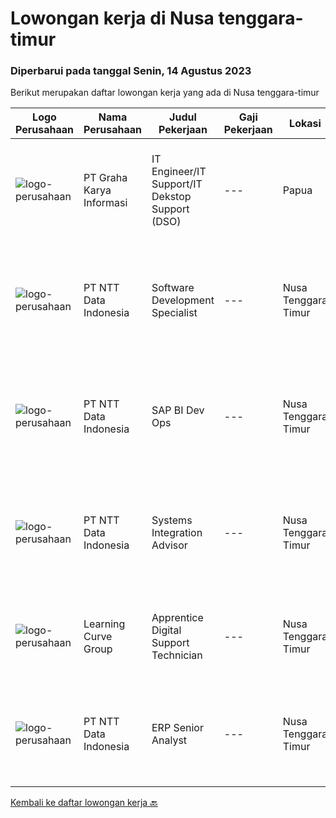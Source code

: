 
  # Lowongan kerja di Nusa tenggara-timur

  ### Diperbarui pada tanggal Senin, 14 Agustus 2023

  Berikut merupakan daftar lowongan kerja yang ada di Nusa tenggara-timur

  |Logo Perusahaan | Nama Perusahaan | Judul Pekerjaan | Gaji Pekerjaan | Lokasi | Deskripsi | Tanggal diunggah | Pranala |
  | -------------- | --------------- | --------------- | --------- | --------- | -------------- | ------- | ----------- |
  |![logo-perusahaan](https://image-service-cdn.seek.com.au/c318dd0b699c6160d2411e7473745c289633be44/ee4dce1061f3f616224767ad58cb2fc751b8d2dc)|PT Graha Karya Informasi|IT Engineer/IT Support/IT Dekstop Support (DSO)|---|Papua|Requirements:1. Minimum 6 Months as an IT Support (Fresh Graduate are welcome to apply)2. Bachelor's Degree in Computer/ IT or equivalent3. Have...|Rabu, 02 Agustus 2023|https://www.jobstreet.co.id/id/job/it-engineer-it-support-it-dekstop-support-dso-4425201?token=0~cd83f2f0-3887-4a49-96b1-6e10335834d6&sectionRank=1&jobId=jobstreet-id-job-4425201|
|![logo-perusahaan](https://image-service-cdn.seek.com.au/5c07f6241f19f0664e51c3542e05aead1ea7cc15/ee4dce1061f3f616224767ad58cb2fc751b8d2dc)|PT NTT Data Indonesia|Software Development Specialist|---|Nusa Tenggara Timur|Apply nowDate: Aug 11, 2023Location: Any NTT location, KA, IN*************** { display: inline; }Company: NTT DATA ServicesReq ID: 242454 NTT DATA...|Jumat, 11 Agustus 2023|https://www.jobstreet.co.id/id/job/software-development-specialist-1036659870?token=0~cd83f2f0-3887-4a49-96b1-6e10335834d6&sectionRank=2&jobId=jobstreet-id-job-1036659870|
|![logo-perusahaan](https://image-service-cdn.seek.com.au/5c07f6241f19f0664e51c3542e05aead1ea7cc15/ee4dce1061f3f616224767ad58cb2fc751b8d2dc)|PT NTT Data Indonesia|SAP BI Dev Ops|---|Nusa Tenggara Timur|Apply nowDate: Aug 11, 2023Location: Any NTT location, KA, IN*************** { display: inline; }Company: NTT DATA ServicesReq ID: 242433 NTT DATA...|Jumat, 11 Agustus 2023|https://www.jobstreet.co.id/id/job/sap-bi-dev-ops-1036660194?token=0~cd83f2f0-3887-4a49-96b1-6e10335834d6&sectionRank=3&jobId=jobstreet-id-job-1036660194|
|![logo-perusahaan](https://image-service-cdn.seek.com.au/5c07f6241f19f0664e51c3542e05aead1ea7cc15/ee4dce1061f3f616224767ad58cb2fc751b8d2dc)|PT NTT Data Indonesia|Systems Integration Advisor|---|Nusa Tenggara Timur|Apply nowDate: Aug 7, 2023Location: Any NTT location, KA, INCompany: NTT DATA ServicesDevOps – Resource requirements DevOps Engineer with 3+ years of...|Minggu, 06 Agustus 2023|https://www.jobstreet.co.id/id/job/systems-integration-advisor-1036610285?token=0~cd83f2f0-3887-4a49-96b1-6e10335834d6&sectionRank=4&jobId=jobstreet-id-job-1036610285|
|![logo-perusahaan](https://i.ibb.co/sqvTCh9/112815900-stock-vector-no-image-available-icon-flat-vector.webp)|Learning Curve Group|Apprentice Digital Support Technician|---|Nusa Tenggara Timur|As part of this role, the successful applicant will be required to undertake the Digital Support Technician level 3 apprenticeship and will be paid...|Jumat, 04 Agustus 2023|https://www.jobstreet.co.id/id/job/apprentice-digital-support-technician-1036599229?token=0~cd83f2f0-3887-4a49-96b1-6e10335834d6&sectionRank=5&jobId=jobstreet-id-job-1036599229|
|![logo-perusahaan](https://image-service-cdn.seek.com.au/5c07f6241f19f0664e51c3542e05aead1ea7cc15/ee4dce1061f3f616224767ad58cb2fc751b8d2dc)|PT NTT Data Indonesia|ERP Senior Analyst|---|Nusa Tenggara Timur|Apply nowDate: Jul 28, 2023Location: Any NTT location, KA, IN*************** { display: inline; }Company: NTT DATA ServicesBW/B4H DeveloperExperience...|Jumat, 28 Juli 2023|https://www.jobstreet.co.id/id/job/erp-senior-analyst-1036537694?token=0~cd83f2f0-3887-4a49-96b1-6e10335834d6&sectionRank=6&jobId=jobstreet-id-job-1036537694|


  [Kembali ke daftar lowongan kerja 🔙](../README.md#daftar-lowongan-kerja)
  